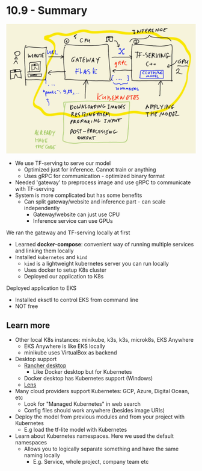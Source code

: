 # 10.9 - Summary

![Overview](../images/10.1-overview.png)
- We use TF-serving to serve our model
    - Optimized just for inference. Cannot train or anything
    - Uses gRPC for communication - optimized binary format
- Needed 'gateway' to preprocess image and use gRPC to communicate with TF-serving
- System is more complicated but has some benefits
    - Can split gateway/website and inference part - can scale independently
        - Gateway/website can just use CPU
        - Inference service can use GPUs

We ran the gateway and TF-serving locally at first
- Learned **docker-compose**: convenient way of running multiple services and linking them locally
- Installed `kubernetes` and `kind`
    - `kind` is a lightweight kubernetes server you can run locally
    - Uses docker to setup K8s cluster
    - Deployed our application to K8s

Deployed application to EKS
- Installed eksctl to control EKS from command line
- NOT free

## Learn more

* Other local K8s instances: minikube, k3s, k3s, microk8s, EKS Anywhere
    - EKS Anywhere is like EKS locally
    - minikube uses VirtualBox as backend
* Desktop support
    * [Rancher desktop](https://rancherdeskto.io/)
        - Like Docker desktop but for Kubernetes
    * Docker desktop has Kubernetes support (Windows)
    * [Lens](https://k8slens.dev/)
* Many cloud providers support Kubernetes: GCP, Azure, Digital Ocean, etc
    - Look for "Managed Kubernetes" in web search
    - Config files should work anywhere (besides image URIs)
* Deploy the model from previous modules and from your project with Kubernetes
    - E.g load the tf-lite model with Kubernetes
* Learn about Kubernetes namespaces. Here we used the default namespaces
    - Allows you to logically separate something and have the same naming locally
        - E.g. Service, whole project, company team etc
